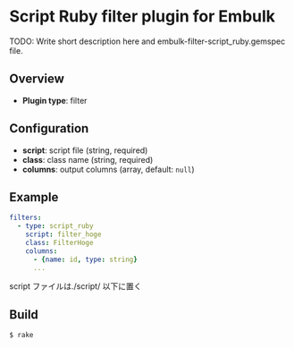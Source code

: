 # Script Ruby filter plugin for Embulk

TODO: Write short description here and embulk-filter-script_ruby.gemspec file.

## Overview

* **Plugin type**: filter

## Configuration

- **script**: script file (string, required)
- **class**: class name (string, required)
- **columns**: output columns (array, default: `null`)

## Example

```yaml
filters:
  - type: script_ruby
    script: filter_hoge
    class: FilterHoge
    columns:
      - {name: id, type: string}
      ...
```

script ファイルは./script/ 以下に置く

## Build

```
$ rake
```
